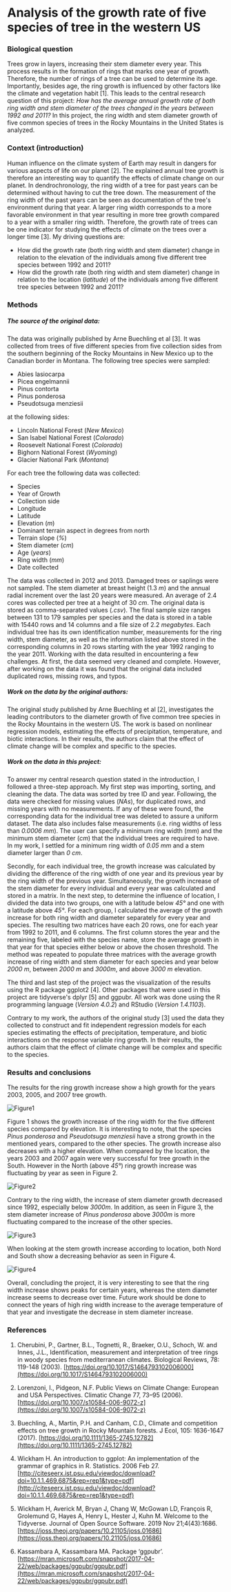 # Analysis of the growth rate of five species of tree in the western US

### Biological question
Trees grow in layers, increasing their stem diameter every year. This process results in the formation of rings that marks one year of growth. Therefore, the number of rings of a tree can be used to determine its age. Importantly, besides age, the ring growth is influenced by other factors like the climate and vegetation habit [1]. This leads to the central research question of this project: _How has the average annual growth rate of both ring width and stem diameter of the trees changed in the years between 1992 and 2011?_ In this project, the ring width and stem diameter growth of five common species of trees in the Rocky Mountains in the United States is analyzed.

### Context (introduction)
Human influence on the climate system of Earth may result in dangers for various aspects of life on our planet [2]. The explained annual tree growth is therefore an interesting way to quantify the effects of climate change on our planet. In dendrochronology, the ring width of a tree for past years can be determined without having to cut the tree down. The measurement of the ring width of the past years can be seen as documentation of the tree's environment during that year. A larger ring width corresponds to a more favorable environment in that year resulting in more tree growth compared to a year with a smaller ring width. Therefore, the growth rate of trees can be one indicator for studying the effects of climate on the trees over a longer time [3]. My driving questions are:
* How did the growth rate (both ring width and stem diameter) change in relation to the elevation of the individuals among five different tree species between 1992 and 2011?
* How did the growth rate (both ring width and stem diameter) change in relation to the location (_latitude_) of the individuals among five different tree species between 1992 and 2011?   


### Methods
##### The source of the original data:

The data was originally published by Arne Buechling et al [3]. It was collected from trees of five different species from five collection sides from the southern beginning of the Rocky Mountains in New Mexico up to the Canadian border in Montana. The following tree species were sampled:

* Abies lasiocarpa
* Picea engelmannii
* Pinus contorta
* Pinus ponderosa
* Pseudotsuga menziesii

at the following sides:

* Lincoln National Forest (_New Mexico_)
* San Isabel National Forest (_Colorado_)
* Roosevelt National Forest (_Colorado_)
* Bighorn National Forest (_Wyoming_)
* Glacier National Park (_Montana_)

For each tree the following data was collected:
* Species
* Year of Growth
* Collection side
* Longitude
* Latitude
* Elevation (_m_)
* Dominant terrain aspect in degrees from north
* Terrain slope (_%_)
* Stem diameter (_cm_)
* Age (_years_)
* Ring width (_mm_)
* Date collected

The data was collected in 2012 and 2013. Damaged trees or saplings were not sampled.  The stem diameter at breast height (1.3 _m_) and the annual radial increment over the last 20 years were measured. An average of 2.4 cores was collected per tree at a height of 30 _cm_. The original data is stored as comma-separated values (_.csv_). The final sample size ranges between 131 to 179 samples per species and the data is stored in a table with 15440 rows and 14 columns and a file size of 2.2 _megabytes_. Each individual tree has its own identification number, measurements for the ring width, stem diameter, as well as the information listed above stored in the corresponding columns in 20 rows starting with the year 1992 ranging to the year 2011. Working with the data resulted in encountering a few challenges. At first, the data seemed very cleaned and complete. However, after working on the data it was found that the original data included duplicated rows, missing rows, and typos.


##### Work on the data by the original authors:
The original study published by Arne Buechling et al [2], investigates the leading contributors to the diameter growth of five common tree species in the Rocky Mountains in the western US. The work is based on nonlinear regression models, estimating the effects of precipitation, temperature, and biotic interactions. In their results, the authors claim that the effect of climate change will be complex and specific to the species.  

##### Work on the data in this project:
To answer my central research question stated in the introduction, I followed a three-step approach. My first step was importing, sorting, and cleaning the data. The data was sorted by tree ID and year. Following, the data were checked for missing values (_NAs_), for duplicated rows, and missing years with no measurements. If any of these were found, the corresponding data for the individual tree was deleted to assure a uniform dataset. The data also includes false measurements (i.e. ring widths of less than _0.0006 mm_). The user can specify a minimum ring width (_mm_) and the minimum stem diameter (_cm_) that the individual trees are required to have. In my work, I settled for a minimum ring width of _0.05 mm_ and a stem diameter larger than _0 cm_.

Secondly, for each individual tree, the growth increase was calculated by dividing the difference of the ring width of one year and its previous year by the ring width of the previous year. Simultaneously, the growth increase of the stem diameter for every individual and every year was calculated and stored in a matrix. In the next step, to determine the influence of location, I divided the data into two groups, one with a latitude below _45°_ and one with a latitude above _45°_. For each group, I calculated the average of the growth increase for both ring width and diameter separately for every year and species. The resulting two matrices have each 20 rows, one for each year from 1992 to 2011, and 6 columns. The first column stores the year and the remaining five, labeled with the species name, store the average growth in that year for that species either below or above the chosen threshold. The method was repeated to populate three matrices with the average growth increase of ring width and stem diameter for each species and year below _2000 m_, between _2000 m_ and _3000m_, and above _3000 m_ elevation.

The third and last step of the project was the visualization of the results using the R package ggplot2 [4]. Other packages that were used in this project are tidyverse's dplyr [5] and ggpubr. All work was done using the R programming language (_Version 4.0.2_) and RStudio (_Version 1.4.1103_).

Contrary to my work, the authors of the original study [3] used the data they collected to construct and fit independent regression models for each species estimating the effects of precipitation, temperature, and biotic interactions on the response variable ring growth. In their results, the authors claim that the effect of climate change will be complex and specific to the species.  

### Results and conclusions

The results for the ring growth increase show a high growth for the years 2003, 2005, and 2007 tree growth.

![Figure1](Final_Project/Results/RingEle.png?raw=true "Figure 1")

 Figure 1 shows the growth increase of the ring width for the five different species compared by elevation. It is interesting to note, that the species _Pinus ponderosa_ and _Pseudotsuga menziesii_ have a strong growth in the mentioned years, compared to the other species. The growth increase also decreases with a higher elevation. When compared by the location, the years 2003 and 2007 again were very successful for tree growth in the South. However in the North (above _45°_) ring growth increase was fluctuating by year as seen in Figure 2.

 ![Figure2](Final_Project/Results/RingLat.png?raw=true "Figure 2")

 Contrary to the ring width, the increase of stem diameter growth decreased since 1992, especially below _3000m_. In addition, as seen in Figure 3, the stem diameter increase of _Pinus ponderosa_ above _3000m_ is more fluctuating compared to the increase of the other species.

 ![Figure3](Final_Project/Results/StemEle.png?raw=true "Figure 3")

 When looking at the stem growth increase according to location, both Nord and South show a decreasing behavior as seen in Figure 4.

 ![Figure4](Final_Project/Results/StemLat.png?raw=true "Figure 4")

Overall, concluding the project, it is very interesting to see that the ring width increase shows peaks for certain years, whereas the stem diameter increase seems to decrease over time. Future work should be done to connect the years of high ring width increase to the average temperature of that year and investigate the decrease in stem diameter increase.

### References

1. Cherubini, P., Gartner, B.L., Tognetti, R., Braeker, O.U., Schoch, W. and Innes, J.L., Identification, measurement and interpretation of tree rings in woody species from mediterranean climates. Biological Reviews, 78: 119-148 (2003). [https://doi.org/10.1017/S1464793102006000](https://doi.org/10.1017/S1464793102006000)

2. Lorenzoni, I., Pidgeon, N.F. Public Views on Climate Change: European and USA Perspectives. Climatic Change 77, 73–95 (2006). [https://doi.org/10.1007/s10584-006-9072-z](https://doi.org/10.1007/s10584-006-9072-z)

3. Buechling, A., Martin, P.H. and Canham, C.D., Climate and competition effects on tree growth in Rocky Mountain forests. J Ecol, 105: 1636-1647 (2017). [https://doi.org/10.1111/1365-2745.12782](https://doi.org/10.1111/1365-2745.12782)

4. Wickham H. An introduction to ggplot: An implementation of the grammar of graphics in R. Statistics. 2006 Feb 27.[http://citeseerx.ist.psu.edu/viewdoc/download?doi=10.1.1.469.6875&rep=rep1&type=pdf](http://citeseerx.ist.psu.edu/viewdoc/download?doi=10.1.1.469.6875&rep=rep1&type=pdf)

5. Wickham H, Averick M, Bryan J, Chang W, McGowan LD, François R, Grolemund G, Hayes A, Henry L, Hester J, Kuhn M. Welcome to the Tidyverse. Journal of Open Source Software. 2019 Nov 21;4(43):1686. [https://joss.theoj.org/papers/10.21105/joss.01686](https://joss.theoj.org/papers/10.21105/joss.01686)

6. Kassambara A, Kassambara MA. Package ‘ggpubr’.  [https://mran.microsoft.com/snapshot/2017-04-22/web/packages/ggpubr/ggpubr.pdf](https://mran.microsoft.com/snapshot/2017-04-22/web/packages/ggpubr/ggpubr.pdf)
